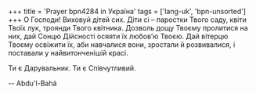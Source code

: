 +++
title = 'Prayer bpn4284 in Україна'
tags = ['lang-uk', 'bpn-unsorted']
+++
О Господи! Виховуй дітей сих. Діти сі – паростки Твого саду, квіти Твоїх лук, троянди Твого квітника. Дозволь дощу Твоєму пролитися на них, дай Сонцю Дійсності осяяти їх любов’ю Твоєю. Дай вітерцю Твоєму освіжити їх, аби навчалися вони, зростали й розвивалися, і поставали у найвитонченішій красі.

Ти є Дарувальник. Ти є Співчутливий.

-- Abdu'l-Bahá
